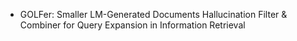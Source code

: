 + GOLFer: Smaller LM-Generated Documents Hallucination Filter & Combiner for Query Expansion in Information Retrieval
